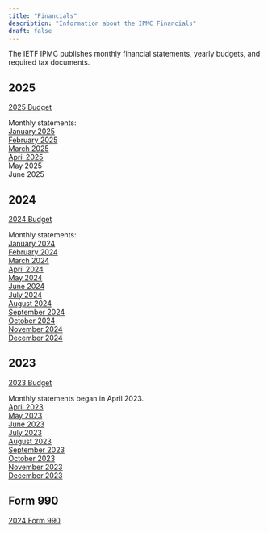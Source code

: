 ```yaml
---
title: "Financials"
description: "Information about the IPMC Financials"
draft: false
---
```


The IETF IPMC publishes monthly financial statements, yearly budgets, and required tax documents. 

## 2025

[2025 Budget](/uploads/ipmc-budget-2025.pdf)

Monthly statements:  
[January 2025](/uploads/Jan2025-IETF-IPMC-Stmt.pdf)  
[February 2025](/uploads/Feb2025-IETF-IPMC-Stmt.pdf)  
[March 2025](/uploads/Mar2025-IETF-IPMC-Stmt.pdf)  
[April 2025](/uploads/Apr2025-IETF-IPMC-Stmt.pdf)  
May 2025  
June 2025  

## 2024

[2024 Budget](/uploads/ipmc-budget-2024.pdf)

Monthly statements:  
[January 2024](/uploads/2024-01-ipmc-stmt.pdf)  
[February 2024](/uploads/2024-02-ipmc-stmt.pdf)   
[March 2024](/uploads/2024-03-ipmc-stmt.pdf)    
[April 2024](/uploads/2024-04-ipmc-stmt.pdf)    
[May 2024](/uploads/2024-05-ipmc-stmt.pdf)    
[June 2024](/uploads/2024-06-ipmc-stmt.pdf)    
[July 2024](/uploads/2024-07-ipmc-stmt.pdf)    
[August 2024](/uploads/2024-08-ipmc-stmt.pdf)    
[September 2024](/uploads/2024-09-ipmc-stmt.pdf)     
[October 2024](/uploads/2024-10-ipmc-stmt.pdf)     
[November 2024](/uploads/2024-11-ipmc-stmt.pdf)    
[December 2024](/uploads/2024-12-ipmc-stmt.pdf)    

## 2023

[2023 Budget](/uploads/ipmc-budget-2023.pdf)  

Monthly statements began in April 2023.  
[April 2023](/uploads/2023-04-ipmc-stmt.pdf)     
[May 2023](/uploads/2023-05-ipmc-stmt.pdf)       
[June 2023](/uploads/2023-06-ipmc-stmt.pdf)     
[July 2023](/uploads/2023-07-ipmc-stmt.pdf)       
[August 2023](/uploads/2023-08-ipmc-stmt.pdf)       
[September 2023](/uploads/2023-09-ipmc-stmt.pdf)       
[October 2023](/uploads/2023-10-ipmc-stmt.pdf)       
[November 2023](/uploads/2023-11-ipmc-stmt.pdf)       
[December 2023](/uploads/2023-12-ipmc-stmt.pdf)       

## Form 990

[2024 Form 990](/uploads/IPMC_990_2024.pdf)

